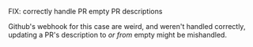 FIX: correctly handle PR empty PR descriptions

Github's webhook for this case are weird, and weren't handled correctly,
updating a PR's description to *or from* empty might be mishandled.

